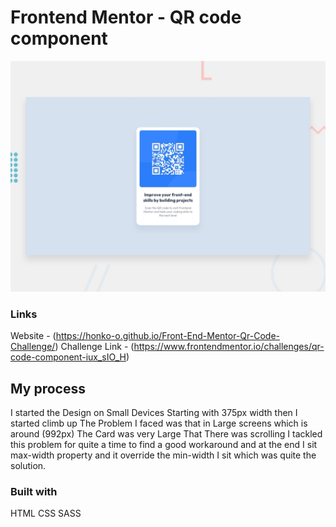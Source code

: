 # Frontend Mentor - QR code component

![Design preview for the QR code component coding challenge](./design/desktop-preview.jpg)

### Links
Website - (https://honko-o.github.io/Front-End-Mentor-Qr-Code-Challenge/)
Challenge Link - (https://www.frontendmentor.io/challenges/qr-code-component-iux_sIO_H)
## My process
I started the Design on Small Devices Starting with 375px width then I started climb up
The Problem I faced was that in Large screens which is around (992px) The Card was very Large
That There was scrolling I tackled this problem for quite a time to find a good workaround
and at the end I sit max-width property and it override the min-width I sit which was quite
the solution.
### Built with
HTML
CSS
SASS
